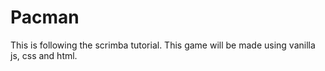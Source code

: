 # Pacman
This is following the scrimba tutorial. This game will be made using vanilla js, css and html. 
